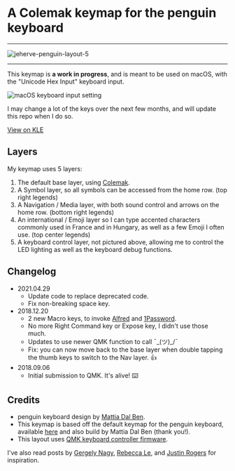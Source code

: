 # A Colemak keymap for the penguin keyboard

---

![jeherve-penguin-layout-5](https://user-images.githubusercontent.com/426388/116534030-56f67600-a8e2-11eb-9bf3-3ce5362d717a.png)

---

This keymap is **a work in progress**, and is meant to be used on macOS, with the "Unicode Hex Input" keyboard input.

![macOS keyboard input setting](https://user-images.githubusercontent.com/426388/43962498-1ee9e3fc-9cb8-11e8-88e3-dbb068ec5c67.png)

I may change a lot of the keys over the next few months, and will update this repo when I do so.

[View on KLE](http://www.keyboard-layout-editor.com/#/gists/3d5368842d87a8462c8f95d4382c4a19)

## Layers

My keymap uses 5 layers:

1. The default base layer, using [Colemak](https://colemak.com/).
2. A Symbol layer, so all symbols can be accessed from the home row. (top right legends)
3. A Navigation / Media layer, with both sound control and arrows on the home row. (bottom right legends)
4. An international / Emoji layer so I can type accented characters commonly used in France and in Hungary, as well as a few Emoji I often use. (top center legends)
5. A keyboard control layer, not pictured above, allowing me to control the LED lighting as well as the keyboard debug functions.

## Changelog

-   2021.04.29
    -   Update code to replace deprecated code.
    -   Fix non-breaking space key.
-   2018.12.20
    -   2 new Macro keys, to invoke [Alfred](https://www.alfredapp.com/) and [1Password](https://1password.com/).
    -   No more Right Command key or Expose key, I didn't use those much.
    -   Updates to use newer QMK function to call ¯\_(ツ)\_/¯
    -   Fix: you can now move back to the base layer when double tapping the thumb keys to switch to the Nav layer. 👍
-   2018.09.06
    -   Initial submission to QMK. It's alive! ⌨️

## Credits

-   penguin keyboard design by [Mattia Dal Ben](https://github.com/mattdibi/penguin-keyboard).
-   This keymap is based off the default keymap for the penguin keyboard, available [here](https://github.com/qmk/qmk_firmware/tree/master/keyboards/penguin) and also build by Mattia Dal Ben (thank you!).
-   This layout uses [QMK keyboard controller firmware](https://github.com/qmk/qmk_firmware/).

I've also read posts by [Gergely Nagy](https://asylum.madhouse-project.org/blog/2016/10/15/multi-purpose-keys/), [Rebecca Le](https://sevenseacat.net/posts/2018/unicode-in-qmk-on-osx/), and [Justin Rogers](https://implementsblog.com/2016/10/16/my-ergodox-ezs-custom-layout/#comments) for inspiration.
